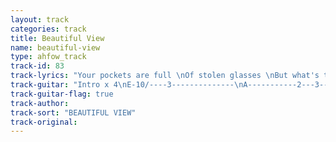 ```yaml
---
layout: track
categories: track
title: Beautiful View
name: beautiful-view
type: ahfow_track
track-id: 83
track-lyrics: "Your pockets are full \nOf stolen glasses \nBut what's the point?\nYou've had your fill \nYou've had your fill \n\nYou shed your skin \nYou're one of them \nThat somber fool \nEscape while you can \nEscape while you can \n\nYou're coming out of your shell \nYou've got a beautiful view \nYou're gonna shake it off \n\nThis is the place \nThat you were born \nIt's making a comeback \nSince you've been gone \nSince you've been gone \n\nDon't waste your time \nLearning kling-on \nIt ain't no use \nEscape while you can \nEscape while you can"
track-guitar: "Intro x 4\nE-10/----3--------------\nA-----------2---3--------\nD------------------0-----\nx 2\nA---2----3-----------------\nD------------0----3--------\n\nVerse\nG, F\nChorus\nC, G, C, G, C, G, F, Am, G\n\n(provided by Drew)"
track-guitar-flag: true
track-author: 
track-sort: "BEAUTIFUL VIEW"
track-original: 
---
```

